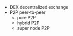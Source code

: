 - DEX decentralized exchange
- P2P peer-to-peer
    - pure P2P
    - hybrid P2P
    - super node P2P